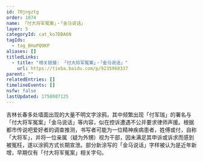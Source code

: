 ```yaml
---
id: 70jngztg
order: 1074
name: 「付大将军冤案」・「金马说话」
layer: 5
categoryId: cat_ko7DBA6N
tagIds:
  - tag_BHaPQ9KP
aliases: []
titledLinks:
  - title: "相关链接: 「付大将军冤案」・「金马说话」"
    url: https://tieba.baidu.com/p/9235968337
parent: ""
relatedEntries: []
timelineEvents: []
nsfw: false
lastUpdated: 1758087125
---
```


吉林长春多处墙面出现的大量不明文字涂鸦，其中频繁出现「付军瑞」的署名与「付大将军冤案」「金马说话」等内容，似在控诉遭遇不公并要求律师声援。根据都市传说吧爱好者的调查推测，书写者可能为一位精神疾病患者，姓傅或付，自称「大将军」，并将一位亲属（疑为外甥）视为干部，因未满足其申诉或诉求而感到被冤枉，遂以涂鸦方式长期宣泄。部分新涂写的「金马说话」字样被认为是近年新增，早期仅有「付大将军冤案」相关字句。